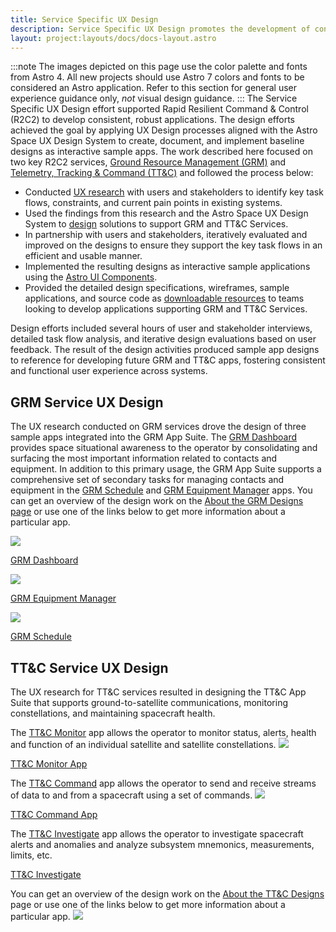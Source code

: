 ```yaml
---
title: Service Specific UX Design
description: Service Specific UX Design promotes the development of consistent, robust applications to support Enterprise Ground Services (R2C2) by applying UX design process and the Astro Space UX Design System.
layout: project:layouts/docs/docs-layout.astro
---
```


:::note
The images depicted on this page use the color palette and fonts from Astro 4. All new projects should use Astro 7 colors and fonts to be considered an Astro application. Refer to this section for general user experience guidance only, _not_ visual design guidance.
:::
The Service Specific UX Design effort supported Rapid Resilient Command & Control (R2C2) to develop consistent, robust applications. The design efforts achieved the goal by applying UX Design processes aligned with the Astro Space UX Design System to create, document, and implement baseline designs as interactive sample apps. The work described here focused on two key R2C2 services, [Ground Resource Management (GRM)][grm-designs] and [Telemetry, Tracking & Command (TT&C)][ttc-designs] and followed the process below:

- Conducted [UX research](/design-process/research) with users and stakeholders to identify key task flows, constraints, and current pain points in existing systems.
- Used the findings from this research and the Astro Space UX Design System to [design](/design-process/ui-design) solutions to support GRM and TT&C Services.
- In partnership with users and stakeholders, iteratively evaluated and improved on the designs to ensure they support the key task flows in an efficient and usable manner.
- Implemented the resulting designs as interactive sample applications using the [Astro UI Components](/components/readme).
- Provided the detailed design specifications, wireframes, sample applications, and source code as [downloadable resources](/downloads) to teams looking to develop applications supporting GRM and TT&C Services.

Design efforts included several hours of user and stakeholder interviews, detailed task flow analysis, and iterative design evaluations based on user feedback. The result of the design activities produced sample app designs to reference for developing future GRM and TT&C apps, fostering consistent and functional user experience across systems.


## GRM Service UX Design

The UX research conducted on GRM services drove the design of three sample apps integrated into the GRM App Suite. The [GRM Dashboard][grm-dashboard] provides space situational awareness to the operator by consolidating and surfacing the most important information related to contacts and equipment. In addition to this primary usage, the GRM App Suite supports a comprehensive set of secondary tasks for managing contacts and equipment in the [GRM Schedule][grm-schedule] and [GRM Equipment Manager][grm-equipment] apps. You can get an overview of the design work on the [About the GRM Designs page][grm-designs] or use one of the links below to get more information about a particular app.

![](/img/case-studies/service-specific-ux-design/grm-dashboard-app.webp)

[GRM Dashboard][grm-dashboard]

![](/img/case-studies/service-specific-ux-design/grm-equipment-manager.webp)

[GRM Equipment Manager][grm-equipment]

![](/img/case-studies/service-specific-ux-design/grm-schedule.webp)

[GRM Schedule][grm-schedule]

## TT&C Service UX Design

The UX research for TT&C services resulted in designing the TT&C App Suite that supports ground-to-satellite communications, monitoring constellations, and maintaining spacecraft health.

The [TT&C Monitor][ttc-monitor] app allows the operator to monitor status, alerts, health and function of an individual satellite and satellite constellations.
![](/img/case-studies/service-specific-ux-design/ttc-monitor-app.webp)

[TT&C Monitor App][ttc-monitor]


The [TT&C Command][ttc-command] app allows the operator to send and receive streams of data to and from a spacecraft using a set of commands.
![](/img/case-studies/service-specific-ux-design/ttc-command-app.webp)

[TT&C Command App][ttc-command]


The [TT&C Investigate][ttc-investigate] app allows the operator to investigate spacecraft alerts and anomalies and analyze subsystem mnemonics, measurements, limits, etc.

[TT&C Investigate][ttc-investigate]

You can get an overview of the design work on the [About the TT&C Designs][ttc-designs] page or use one of the links below to get more information about a particular app.
![](/img/case-studies/service-specific-ux-design/ttc-investigate-app.webp)


[grm-designs]: /grm-service-ux-design/about-the-grm-designs
[grm-dashboard]: /grm-service-ux-design/grm-dashboard
[grm-equipment]: /grm-service-ux-design/grm-equipment-manager
[grm-schedule]: /grm-service-ux-design/grm-schedule
[ttc-designs]: /ttc-service-ux-design/about-the-ttc-designs
[ttc-monitor]: /ttc-service-ux-design/ttc-monitor
[ttc-command]: /ttc-service-ux-design/ttc-command
[ttc-investigate]: /ttc-service-ux-design/ttc-investigate
